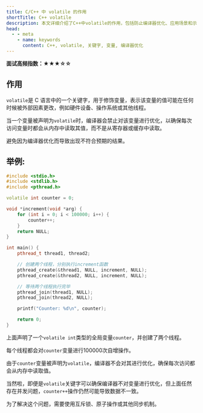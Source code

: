 ```yaml
---
title: C/C++ 中 volatile 的作用
shortTitle: C++ volatile
description: 本文详细介绍了C++中volatile的作用，包括防止编译器优化、应用场景和示例等方面的分析。
head:
  - - meta
    - name: keywords
      content: C++, volatile, 关键字, 变量, 编译器优化
---
```


**面试高频指数：★★★☆☆**

## 作用

`volatile`是 C 语言中的一个关键字，用于修饰变量，表示该变量的值可能在任何时候被外部因素更改，例如硬件设备、操作系统或其他线程。

当一个变量被声明为`volatile`时，编译器会禁止对该变量进行优化，以确保每次访问变量时都会从内存中读取其值，而不是从寄存器或缓存中读取。

避免因为编译器优化而导致出现不符合预期的结果。


## 举例:

```cpp
#include <stdio.h>
#include <stdlib.h>
#include <pthread.h>

volatile int counter = 0;

void *increment(void *arg) {
    for (int i = 0; i < 100000; i++) {
        counter++;
    }
    return NULL;
}

int main() {
    pthread_t thread1, thread2;

    // 创建两个线程，分别执行increment函数
    pthread_create(&thread1, NULL, increment, NULL);
    pthread_create(&thread2, NULL, increment, NULL);

    // 等待两个线程执行完毕
    pthread_join(thread1, NULL);
    pthread_join(thread2, NULL);

    printf("Counter: %d\n", counter);

    return 0;
}

```

上面声明了一个`volatile int`类型的全局变量`counter`，并创建了两个线程。

每个线程都会对`counter`变量进行100000次自增操作。

由于`counter`变量被声明为`volatile`，编译器不会对其进行优化，确保每次访问都会从内存中读取值。

当然啦，即便是`volatile`关键字可以确保编译器不对变量进行优化，但上面任然存在并发问题，`counter++`操作仍然可能导致数据不一致。

为了解决这个问题，需要使用互斥锁、原子操作或其他同步机制。


